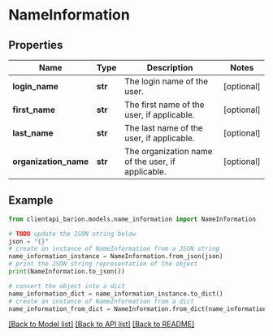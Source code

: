 # NameInformation


## Properties

Name | Type | Description | Notes
------------ | ------------- | ------------- | -------------
**login_name** | **str** | The login name of the user. | [optional] 
**first_name** | **str** | The first name of the user, if applicable. | [optional] 
**last_name** | **str** | The last name of the user, if applicable. | [optional] 
**organization_name** | **str** | The organization name of the user, if applicable. | [optional] 

## Example

```python
from clientapi_barion.models.name_information import NameInformation

# TODO update the JSON string below
json = "{}"
# create an instance of NameInformation from a JSON string
name_information_instance = NameInformation.from_json(json)
# print the JSON string representation of the object
print(NameInformation.to_json())

# convert the object into a dict
name_information_dict = name_information_instance.to_dict()
# create an instance of NameInformation from a dict
name_information_from_dict = NameInformation.from_dict(name_information_dict)
```
[[Back to Model list]](../README.md#documentation-for-models) [[Back to API list]](../README.md#documentation-for-api-endpoints) [[Back to README]](../README.md)


